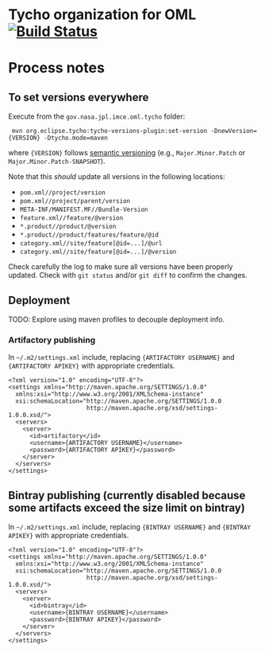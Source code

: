 # Tycho organization for OML [![Build Status](https://travis-ci.org/JPL-IMCE/gov.nasa.jpl.imce.oml.tycho.svg?branch=0.7.0.2)](https://travis-ci.org/JPL-IMCE/gov.nasa.jpl.imce.oml.tycho)

# Process notes

## To set versions everywhere

Execute from the `gov.nasa.jpl.imce.oml.tycho` folder:

```shell
 mvn org.eclipse.tycho:tycho-versions-plugin:set-version -DnewVersion={VERSION} -Dtycho.mode=maven
```

where `{VERSION}` follows [semantic versioning](http://semver.org) (e.g., `Major.Minor.Patch` or `Major.Minor.Patch-SNAPSHOT`).

Note that this *should* update all versions in the following locations:

- `pom.xml//project/version`
- `pom.xml//project/parent/version`
- `META-INF/MANIFEST.MF//Bundle-Version`
- `feature.xml//feature/@version`
- `*.product//product/@version`
- `*.product//product/features/feature/@id`
- `category.xml//site/feature[@id=...]/@url`
- `category.xml//site/feature[@id=...]/@version`

Check carefully the log to make sure all versions have been properly updated.
Check with `git status` and/or `git diff` to confirm the changes.

## Deployment

TODO: Explore using maven profiles to decouple deployment info.

### Artifactory publishing

In `~/.m2/settings.xml` include, replacing `{ARTIFACTORY USERNAME}` and `{ARTIFACTORY APIKEY}` with appropriate credentials.

```
<?xml version="1.0" encoding="UTF-8"?>
<settings xmlns="http://maven.apache.org/SETTINGS/1.0.0"
  xmlns:xsi="http://www.w3.org/2001/XMLSchema-instance"
  xsi:schemaLocation="http://maven.apache.org/SETTINGS/1.0.0
                      http://maven.apache.org/xsd/settings-1.0.0.xsd/"> 
  <servers>
    <server>
      <id>artifactory</id>
      <username>{ARTIFACTORY USERNAME}</username>
      <password>{ARTIFACTORY APIKEY}</password>
    </server>
  </servers>
</settings>
```

## Bintray publishing (currently disabled because some artifacts exceed the size limit on bintray)

In `~/.m2/settings.xml` include, replacing `{BINTRAY USERNAME}` and `{BINTRAY APIKEY}` with appropriate credentials.

```
<?xml version="1.0" encoding="UTF-8"?>
<settings xmlns="http://maven.apache.org/SETTINGS/1.0.0"
  xmlns:xsi="http://www.w3.org/2001/XMLSchema-instance"
  xsi:schemaLocation="http://maven.apache.org/SETTINGS/1.0.0
                      http://maven.apache.org/xsd/settings-1.0.0.xsd/"> 
  <servers>
    <server>
      <id>bintray</id>
      <username>{BINTRAY USERNAME}</username>
      <password>{BINTRAY APIKEY}</password>
    </server>
  </servers>
</settings>
```

